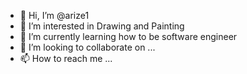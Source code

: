 - 👋 Hi, I’m @arize1
- 👀 I’m interested in Drawing and Painting
- 🌱 I’m currently learning how to be software engineer
- 💞️ I’m looking to collaborate on ...
- 📫 How to reach me ...

<!---
arize1/arize1 is a ✨ special ✨ repository because its `README.md` (this file) appears on your GitHub profile.
You can click the Preview link to take a look at your changes.
--->
